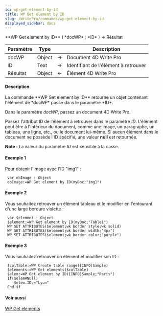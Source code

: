 ```yaml
---
id: wp-get-element-by-id
title: WP Get element by ID
slug: /WritePro/commands/wp-get-element-by-id
displayed_sidebar: docs
---
```


<!--REF #_command_.WP Get element by ID.Syntax-->**WP Get element by ID** ( *docWP* ; *ID* ) -> Résultat<!-- END REF-->
<!--REF #_command_.WP Get element by ID.Params-->
| Paramètre | Type |  | Description |
| --- | --- | --- | --- |
| docWP | Object | &#8594;  | Document 4D Write Pro |
| ID | Text | &#8594;  | Identifiant de l'élément à retrouver |
| Résultat | Object | &#8592; | Élément 4D Write Pro |

<!-- END REF-->

#### Description 

<!--REF #_command_.WP Get element by ID.Summary-->La commande **WP Get element by ID** retourne un objet contenant l'élément de *docWP* passé dans le paramètre *ID*.<!-- END REF--> 

Dans le paramètre *docWP*, passez un document 4D Write Pro. 

Passez l'attribut ID de l'élément à retrouver dans le paramètre *ID*. L'élément peut être à l'intérieur du document, comme une image, un paragraphe, un tableau, une ligne, etc., ou le document lui-même. Si aucun élément dans le document ne possède l'ID spécifié, une valeur **null** est retournée.

**Note :** La valeur du paramètre *ID* est sensible à la casse.

#### Exemple 1 

Pour obtenir l'image avec l'ID "img1" :

```4d
 var obImage : Object
 obImage:=WP Get element by ID(myDoc;"img1")
```

#### Exemple 2 

Vous souhaitez retrouver un élément tableau et le modifier en l'entourant d'une large bordure violette :

```4d
 var $element : Object
 $element:=WP Get element by ID(myDoc;"Table1")
 WP SET ATTRIBUTES($element;wk border style;wk solid)
 WP SET ATTRIBUTES($element;wk border width;"4px")
 WP SET ATTRIBUTES($element;wk border color;"purple")
```

#### Exemple 3 

Vous souhaitez retrouver un élément et modifier son ID :

```4d
 $colTable:=WP Create table range([INFO]Sample)
 $elements:=WP Get elements($colTable)
 $elem:=WP Get element by ID([INFO]Sample;"Paris")
 If($elem#Null)
    $elem.ID:="Lyon"
 End if
```

#### Voir aussi 

[WP Get elements](wp-get-elements.md)  